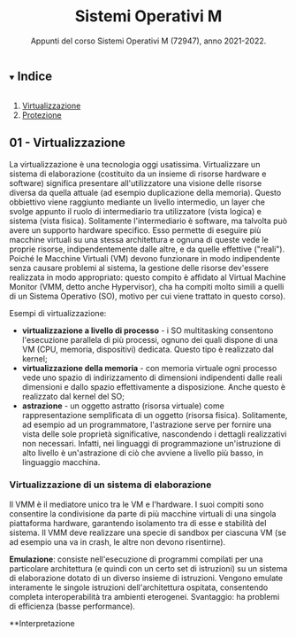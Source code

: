 <h1 align="center"> Sistemi Operativi M</h1>

<p align="center">
  Appunti del corso Sistemi Operativi M (72947), anno 2021-2022. <!--A cura di [Michele Righi](https://github.com/mikyll) e [Karina Chichifoi](https://github.com/TryKatChup).-->
</p>

<details open="open">
  <summary><h2 style="display: inline-block">Indice</h2></summary>
  <ol>
    <li>
      <a href="#01---virtualizzazione">Virtualizzazione</a>
      <!--<ul>
        <li><a href="#built-with">Built With</a></li>
      </ul>-->
    </li>
    <li>
      <a href="#02---protezione">Protezione</a>
    </li>
  </ol>
</details>

## 01 - Virtualizzazione
La virtualizzazione è una tecnologia oggi usatissima. Virtualizzare un sistema di elaborazione (costituito da un insieme di risorse hardware e software) significa presentare all'utilizzatore una visione delle risorse diversa da quella attuale (ad esempio duplicazione della memoria). Questo obbiettivo viene raggiunto mediante un livello intermedio, un layer che svolge appunto il ruolo di intermediario tra utilizzatore (vista logica) e sistema (vista fisica). Solitamente l'intermediario è software, ma talvolta può avere un supporto hardware specifico. Esso permette di eseguire più macchine virtuali su una stessa architettura e ognuna di queste vede le proprie risorse, indipendentemente dalle altre, e da quelle effettive ("reali").
Poiché le Macchine Virtuali (VM) devono funzionare in modo indipendente senza causare problemi al sistema, la gestione delle risorse dev'essere realizzata in modo appropriato: questo compito è affidato al Virtual Machine Monitor (VMM, detto anche Hypervisor), cha ha compiti molto simili a quelli di un Sistema Operativo (SO), motivo per cui viene trattato in questo corso).

Esempi di virtualizzazione:
- **virtualizzazione a livello di processo** - i SO multitasking consentono l'esecuzione parallela di più processi, ognuno dei quali dispone di una VM (CPU, memoria, dispositivi) dedicata. Questo tipo è realizzato dal kernel;
- **virtualizzazione della memoria** - con memoria virtuale ogni processo vede uno spazio di indirizzamento di dimensioni indipendenti dalle reali dimensioni e dallo spazio effettivamente a disposizione. Anche questo è realizzato dal kernel del SO;
- **astrazione** - un oggetto astratto (risorsa virtuale) come rappresentazione semplificata di un oggetto (risorsa fisica). Solitamente, ad esempio ad un programmatore, l'astrazione serve per fornire una vista delle sole proprietà significative, nascondendo i dettagli realizzativi non necessari. Infatti, nei linguaggi di programmazione un'istruzione di alto livello è un'astrazione di ciò che avviene a livello più basso, in linguaggio macchina.

### Virtualizzazione di un sistema di elaborazione
Il VMM è il mediatore unico tra le VM e l'hardware. I suoi compiti sono consentire la condivisione da parte di più macchine virtuali di una singola piattaforma hardware, garantendo isolamento tra di esse e stabilità del sistema. Il VMM deve realizzare una specie di sandbox per ciascuna VM (se ad esempio una va in crash, le altre non devono risentirne).

**Emulazione**: consiste nell'esecuzione di programmi compilati per una particolare architettura (e quindi con un certo set di istruzioni) su un sistema di elaborazione dotato di un diverso insieme di istruzioni. Vengono emulate interamente le singole istruzioni dell'architettura ospitata, consentendo completa interoperabilità tra ambienti eterogenei. Svantaggio: ha problemi di efficienza (basse performance).

**Interpretazione
